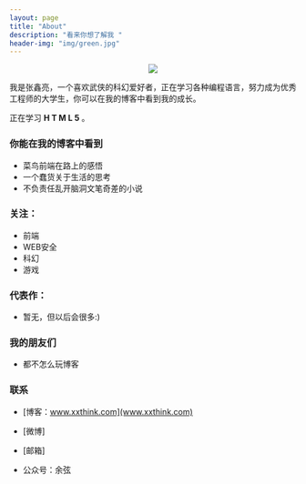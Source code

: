 ```yaml
---
layout: page
title: "About"
description: "看来你想了解我 "
header-img: "img/green.jpg"
---
```



<center>
    <p><img src="../img/xx.JPG" align="center"></p>
</center>

我是张鑫亮，一个喜欢武侠的科幻爱好者，正在学习各种编程语言，努力成为优秀工程师的大学生，你可以在我的博客中看到我的成长。


正在学习 **H T M L 5** 。



### 你能在我的博客中看到

- 菜鸟前端在路上的感悟
- 一个蠢货关于生活的思考
- 不负责任乱开脑洞文笔奇差的小说



### 关注：


- 前端
- WEB安全
- 科幻
- 游戏




### 代表作：

- 暂无，但以后会很多:)



### 我的朋友们

- 都不怎么玩博客


### 联系

- [博客：www.xxthink.com](www.xxthink.com)

- [微博]

- [邮箱]

- 公众号：余弦


<center>
    
</center>






